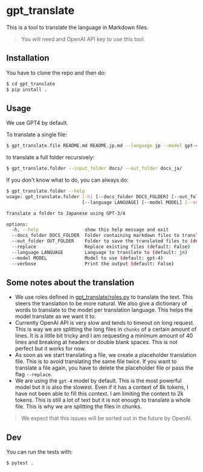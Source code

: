# gpt_translate

This is a tool to translate the language in Markdown files.

> You will need and OpenAI API key to use this tool.

## Installation
You have to clone the repo and then do:

```bash
$ cd gpt_translate
$ pip install .
```
## Usage

We use GPT4 by default.

To translate a single file:

```bash
$ gpt_translate.file README.md README.jp.md --language jp --model gpt-4
```

to translate a full folder recursively:

```bash
$ gpt_translate.folder --input_folder docs/ --out_folder docs_ja/
```
If you don't know what to do, you can always do:

```bash
$ gpt_translate.folder --help
usage: gpt_translate.folder [-h] [--docs_folder DOCS_FOLDER] [--out_folder OUT_FOLDER] [--replace]
                            [--language LANGUAGE] [--model MODEL] [--verbose]

Translate a folder to Japanese using GPT-3/4

options:
  -h, --help                 show this help message and exit
  --docs_folder DOCS_FOLDER  Folder containing markdown files to translate (default: docs)
  --out_folder OUT_FOLDER    Folder to save the translated files to (default: docs_jpn)
  --replace                  Replace existing files (default: False)
  --language LANGUAGE        Language to translate to (default: jn)
  --model MODEL              Model to use (default: gpt-4)
  --verbose                  Print the output (default: False)
```
## Some notes about the translation

- We use roles defined in [gpt_translate/roles.py](gpt_translate/roles.py) to translate the text. This steers the translation to be more natural. We also give a dictionary of words to translate to the model per translation language. This helps the model translate as we want it to.
- Currently OpenAI API is very slow and tends to timeout on long request. This is way we are splitting the long files in `chunks` of a certain amount of lines. It is a little bit tricky and I am requesting a minimum amount of 40 lines and breaking at headers or double blank spaces. This is not perfect but it works for now.
- As soon as we start translating a file, we create a placeholder translation file. This is to avoid translating the same file twice. If you want to translate a file again, you have to delete the placeholder file or pass the flag `--replace`.
- We are using the `gpt-4` model by default. This is the most powerful model but it is also the slowest. Even if it has a context of 8k tokens, I have not been able to fill this context. I am limiting the context to 2k tokens. This is still a lot of text but it is not enough to translate a whole file. This is why we are splitting the files in chunks. 
> We expect that this issues will be sorted out in the future by OpenAI. 

## Dev

You can run the tests with:

```bash
$ pytest .
```